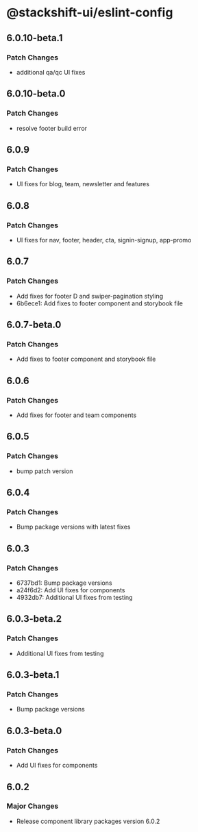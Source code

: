# @stackshift-ui/eslint-config

## 6.0.10-beta.1

### Patch Changes

- additional qa/qc UI fixes

## 6.0.10-beta.0

### Patch Changes

- resolve footer build error

## 6.0.9

### Patch Changes

- UI fixes for blog, team, newsletter and features

## 6.0.8

### Patch Changes

- UI fixes for nav, footer, header, cta, signin-signup, app-promo

## 6.0.7

### Patch Changes

- Add fixes for footer D and swiper-pagination styling
- 6b6ece1: Add fixes to footer component and storybook file

## 6.0.7-beta.0

### Patch Changes

- Add fixes to footer component and storybook file

## 6.0.6

### Patch Changes

- Add fixes for footer and team components

## 6.0.5

### Patch Changes

- bump patch version

## 6.0.4

### Patch Changes

- Bump package versions with latest fixes

## 6.0.3

### Patch Changes

- 6737bd1: Bump package versions
- a24f6d2: Add UI fixes for components
- 4932db7: Additional UI fixes from testing

## 6.0.3-beta.2

### Patch Changes

- Additional UI fixes from testing

## 6.0.3-beta.1

### Patch Changes

- Bump package versions

## 6.0.3-beta.0

### Patch Changes

- Add UI fixes for components

## 6.0.2

### Major Changes

- Release component library packages version 6.0.2
